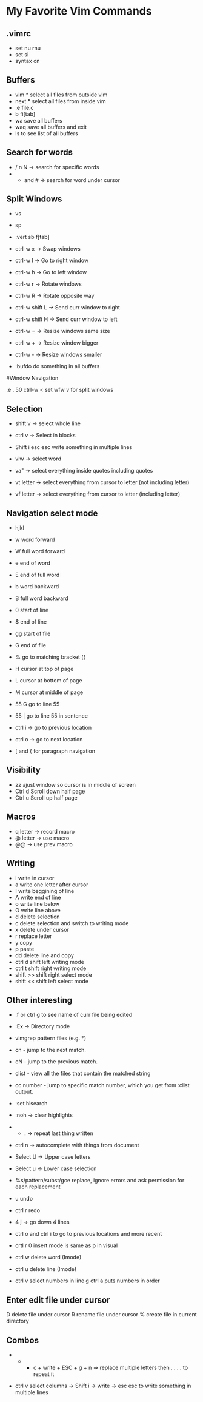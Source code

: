 # My Favorite Vim Commands

## .vimrc

- set nu rnu
- set si
- syntax on

## Buffers

- vim * select all files from outside vim
- next * select all files from inside vim
- :e file.c
- b fi[tab]
- wa save all buffers
- waq save all buffers and exit
- ls to see list of all buffers

## Search for words

- / n N -> search for specific words
- * and # -> search for word under cursor

## Split Windows

- vs
- sp
- :vert sb f[tab]
- ctrl-w x -> Swap windows
- ctrl-w l -> Go to right window
- ctrl-w h -> Go to left window
- ctrl-w r -> Rotate windows
- ctrl-w R -> Rotate opposite way

- ctrl-w shift L -> Send curr window to right
- ctrl-w shift H -> Send curr window to left

- ctrl-w = -> Resize windows same size
- ctrl-w + -> Resize window bigger
- ctrl-w - -> Resize windows smaller

- :bufdo do something in all buffers

#Window Navigation

:e .
50 ctrl-w <
set wfw
v for split windows

## Selection

- shift v -> select whole line
- ctrl v -> Select in blocks
- Shift i esc esc write something in multiple lines

- viw -> select word
- va" -> select everything inside quotes including quotes

- vt letter -> select everything from cursor to letter (not including letter)
- vf letter -> select everything from cursor to letter (including letter)

## Navigation select mode

- hjkl
- w word forward
- W full word forward
- e end of word
- E end of full word
- b word backward
- B full word backward
- 0 start of line
- $ end of line
- gg start of file
- G end of file
- % go to matching bracket ({
- H cursor at top of page
- L cursor at bottom of page
- M cursor at middle of page
- 55 G go to line 55
- 55 | go to line 55 in sentence

- ctrl i -> go to previous location
- ctrl o -> go to next location
- \[ and { for paragraph navigation

## Visibility

- zz ajust window so cursor is in middle of screen
- Ctrl d Scroll down half page
- Ctrl u Scroll up half page

## Macros

- q letter -> record macro
- @ letter -> use macro
- @@ -> use prev macro

## Writing

- i write in cursor
- a write one letter after cursor
- I write beggining of line
- A write end of line
- o write line below
- O write line above
- d delete selection
- c delete selection and switch to writing mode
- x delete under cursor
- r replace letter
- y copy
- p paste
- dd delete line and copy
- ctrl d shift left writing mode
- ctrl t shift right writing mode
- shift >> shift right select mode
- shift << shift left select mode

## Other interesting

- :f or ctrl g to see name of curr file being edited
- :Ex -> Directory mode
- vimgrep pattern files (e.g. *)
- cn - jump to the next match.
- cN - jump to the previous match.
- clist - view all the files that contain the matched string
- cc number - jump to specific match number, which you get from :clist output.
- :set hlsearch
- :noh -> clear highlights
- - . -> repeat last thing written
- ctrl n -> autocomplete with things from document
- Select U -> Upper case letters
- Select u -> Lower case selection
- %s/pattern/subst/gce replace, ignore errors and ask permission for each replacement
- u undo
- ctrl r redo
- 4 j -> go down 4 lines
- ctrl o and ctrl i to go to previous locations and more recent
- crtl r 0 insert mode is same as p in visual


- ctrl w delete word (Imode)
- ctrl u delete line (Imode)

- ctrl v select numbers in line g ctrl a puts numbers in order

## Enter edit file under cursor
D delete file under cursor
R rename file under cursor
% create file in current directory

## Combos

- * + c + write + ESC + g + n => replace multiple letters then  . . . .  to repeat it

- ctrl v select columns -> Shift i -> write -> esc esc to write something in multiple lines
